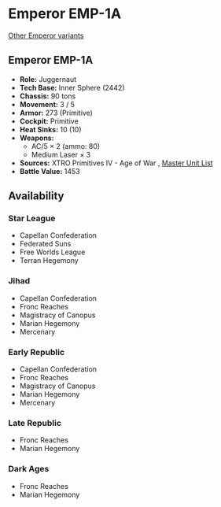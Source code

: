 # Emperor EMP-1A 

[Other Emperor variants](../emperor.md) 

## Emperor EMP-1A 

- **Role:** Juggernaut 
- **Tech Base:** Inner Sphere (2442) 
- **Chassis:** 90 tons 
- **Movement:** 3 / 5 
- **Armor:** 273 (Primitive) 
- **Cockpit:** Primitive 
- **Heat Sinks:** 10 (10) 
- **Weapons:** 
  - AC/5 × 2 (ammo: 80) 
  - Medium Laser × 3 
- **Sources:** XTRO Primitives IV - Age of War , [Master Unit List](http://masterunitlist.info/Unit/Details/7186/emperor-emp-1a) 
- **Battle Value:** 1453 

## Availability 

### Star League 

- Capellan Confederation 
- Federated Suns 
- Free Worlds League 
- Terran Hegemony 

### Jihad 

- Capellan Confederation 
- Fronc Reaches 
- Magistracy of Canopus 
- Marian Hegemony 
- Mercenary 

### Early Republic 

- Capellan Confederation 
- Fronc Reaches 
- Magistracy of Canopus 
- Marian Hegemony 
- Mercenary 

### Late Republic 

- Fronc Reaches 
- Marian Hegemony 

### Dark Ages 

- Fronc Reaches 
- Marian Hegemony 

